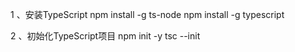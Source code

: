 1 、安装TypeScript
npm install -g ts-node
npm install -g typescript

2 、初始化TypeScript项目
npm init -y
tsc --init